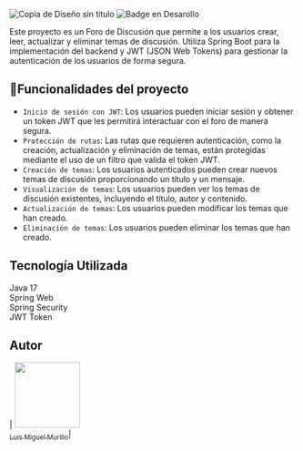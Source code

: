 ![Copia de Diseño sin título](https://github.com/user-attachments/assets/259da33e-bcef-4618-8551-416aa6823e85)
 ![Badge en Desarollo](https://img.shields.io/badge/STATUS-TERMINADO-blue)

Este proyecto es un Foro de Discusión que permite a los usuarios crear, leer, actualizar y eliminar temas de discusión. Utiliza Spring Boot para la implementación del backend y JWT (JSON Web Tokens) para gestionar la autenticación de los usuarios de forma segura.

 ## :hammer:Funcionalidades del proyecto
 - `Inicio de sesión con JWT`: Los usuarios pueden iniciar sesión y obtener un token JWT que les permitirá interactuar con el foro de manera segura.
 - `Protección de rutas`: Las rutas que requieren autenticación, como la creación, actualización y eliminación de temas, están protegidas mediante el uso de un filtro que valida el token JWT.
 - `Creación de temas`: Los usuarios autenticados pueden crear nuevos temas de discusión proporcionando un título y un mensaje.
 - `Visualización de temas`: Los usuarios pueden ver los temas de discusión existentes, incluyendo el título, autor y contenido.
 - `Actualización de temas`: Los usuarios pueden modificar los temas que han creado.
 - `Eliminación de temas`: Los usuarios pueden eliminar los temas que han creado.

<h2>Tecnología Utilizada </h2>
Java 17<br>
Spring Web <br>
Spring Security <br>
JWT Token

## Autor

| [<img src="https://avatars.githubusercontent.com/u/77583055?s=400" width=115><br><sub>Luis Miguel Murillo</sub>](https://github.com/luismy852)|
